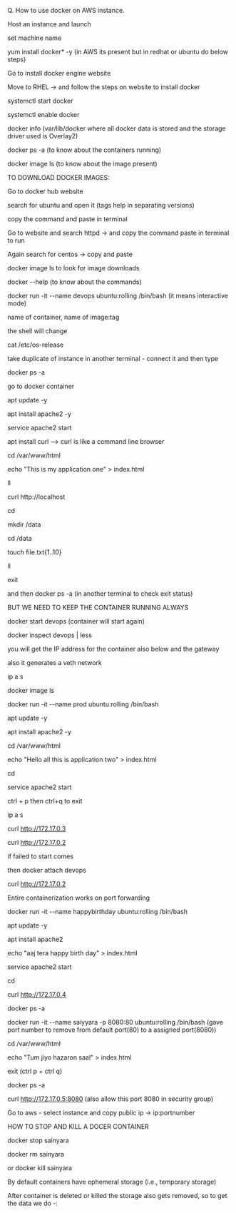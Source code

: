 Q. How to use docker on AWS instance.

Host an instance and launch

set machine name

yum install docker* -y (in AWS its present but in redhat or ubuntu do below steps)

Go to install docker engine website

Move to RHEL -> and follow the steps on website to install docker

systemctl start docker

systemctl enable docker

docker info (var/lib/docker where all docker data is stored and the storage driver used is Overlay2)

docker ps -a (to know about the containers running)

docker image ls (to know about the image present)

TO DOWNLOAD DOCKER IMAGES:

Go to docker hub website

search for ubuntu and open it (tags help in separating versions)

copy the command and paste in terminal

Go to website and search httpd -> and copy the command paste in terminal to run

Again search for centos -> copy and paste

docker image ls to look for image downloads

docker --help (to know about the commands)

docker run -it --name devops ubuntu:rolling /bin/bash (it means interactive mode)

name of container, name of image:tag

the shell will change

cat /etc/os-release

take duplicate of instance in another terminal - connect it and then type

docker ps -a

go to docker container

apt update -y

apt install apache2 -y

service apache2 start

apt install curl --> curl is like a command line browser

cd /var/www/html

echo "This is my application one" > index.html

ll

curl http://localhost

cd

mkdir /data

cd /data

touch file.txt{1..10}

ll

exit

and then docker ps -a (in another terminal to check exit status)

BUT WE NEED TO KEEP THE CONTAINER RUNNING ALWAYS

docker start devops (container will start again)

docker inspect devops | less

you will get the IP address for the container also below and the gateway

also it generates a veth network

ip a s

docker image ls

docker run -it --name prod ubuntu:rolling /bin/bash

apt update -y

apt install apache2 -y

cd /var/www/html

echo "Hello all this is application two" > index.html

cd

service apache2 start

ctrl + p then ctrl+q to exit

ip a s

curl http://172.17.0.3

curl http://172.17.0.2

if failed to start comes

then docker attach devops

curl http://172.17.0.2

Entire containerization works on port forwarding

docker run -it --name happybirthday ubuntu:rolling /bin/bash

apt update -y

apt install apache2

echo "aaj tera happy birth day" > index.html

service apache2 start

cd

curl http://172.17.0.4

docker ps -a

docker run -it --name saiyyara -p 8080:80 ubuntu:rolling /bin/bash (gave port number to remove from default port(80) to a assigned port(8080))

cd /var/www/html

echo "Tum jiyo hazaron saal" > index.html

exit (ctrl p + ctrl q)

docker ps -a

curl http://172.17.0.5:8080 (also allow this port 8080 in security group)

Go to aws - select instance and copy public ip -> ip:portnumber

HOW TO STOP AND KILL A DOCER CONTAINER

docker stop sainyara

docker rm sainyara

or docker kill sainyara

By default containers have ephemeral storage (i.e., temporary storage)

After container is deleted or killed the storage also gets removed, so to get the data we do -:

